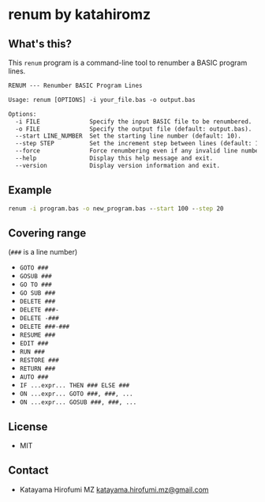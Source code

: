 # renum by katahiromz

## What's this?

This `renum` program is a command-line tool to renumber a BASIC program lines.

```txt
RENUM --- Renumber BASIC Program Lines

Usage: renum [OPTIONS] -i your_file.bas -o output.bas

Options:
  -i FILE              Specify the input BASIC file to be renumbered.
  -o FILE              Specify the output file (default: output.bas).
  --start LINE_NUMBER  Set the starting line number (default: 10).
  --step STEP          Set the increment step between lines (default: 10).
  --force              Force renumbering even if any invalid line number.
  --help               Display this help message and exit.
  --version            Display version information and exit.
```

## Example

```cmd
renum -i program.bas -o new_program.bas --start 100 --step 20
```

## Covering range

(`###` is a line number)

- `GOTO ###`
- `GOSUB ###`
- `GO TO ###`
- `GO SUB ###`
- `DELETE ###`
- `DELETE ###-`
- `DELETE -###`
- `DELETE ###-###`
- `RESUME ###`
- `EDIT ###`
- `RUN ###`
- `RESTORE ###`
- `RETURN ###`
- `AUTO ###`
- `IF ...expr... THEN ### ELSE ###`
- `ON ...expr... GOTO ###, ###, ...`
- `ON ...expr... GOSUB ###, ###, ...`

## License

- MIT

## Contact

- Katayama Hirofumi MZ <katayama.hirofumi.mz@gmail.com>
